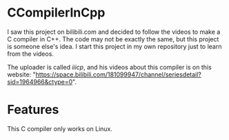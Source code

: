 # CCompilerInCpp

I saw this project on bilibili.com and decided to follow the videos to make a C compiler in C++. The code may not be
exactly the same, but this project is someone else's idea. I start this project in my own repository just to learn from
the videos.

The uploader is called *iiicp*, and his videos about this compiler is on this
website: "https://space.bilibili.com/181099947/channel/seriesdetail?sid=1964966&ctype=0".

# Features

This C compiler only works on Linux.

